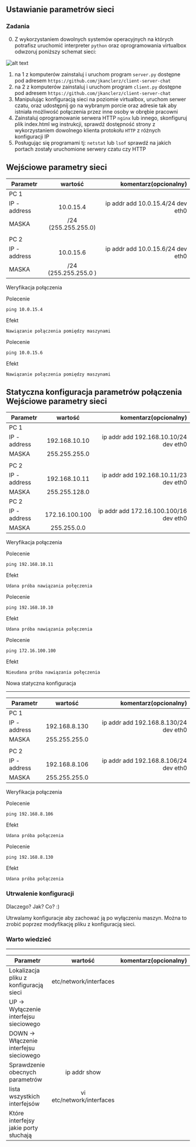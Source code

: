 ## Ustawianie parametrów sieci

### Zadania

0. Z wykorzystaniem dowolnych systemów operacyjnych na których potrafisz uruchomić interpreter ``python`` oraz oprogramowania virtualbox odwzoruj poniższy schemat sieci:

![alt text][network]

[network]: ./network.png "Logo Title Text 2"

1. na 1 z komputerów zainstaluj i uruchom program ``server.py`` dostępne pod adresem ``https://github.com/jkanclerz/client-server-chat``
2. na 2 z komputerów zainstaluj i uruchom program ``client.py`` dostępne pod adresem ``https://github.com/jkanclerz/client-server-chat``
3. Manipulując konfiguracją sieci na poziomie virtualbox, uruchom serwer czatu, oraz udostępnij go na wybranym porcie oraz adresie tak aby istniała możliwość połączenia przez inne osoby w obrębie pracowni
4. Zainstaluj oprogramowanie serwera HTTP ``nginx`` lub innego, skonfiguruj plik index.html wg instrukcji, sprawdź dostępność strony z wykorzystaniem dowolnego klienta protokołu ``HTTP`` z różnych konfiguracji IP
5. Posługując się programami tj: ``netstat`` lub ``lsof`` sprawdź na jakich portach zostały uruchomione serwery czatu czy HTTP

Wejściowe parametry sieci
-------------------------
| Parametr | wartość | komentarz(opcionalny) |
| ------------- |:-------------:| -----:|
|   PC 1 |  
| IP - address  | 10.0.15.4 | ip addr add 10.0.15.4/24 dev eth0 |
| MASKA  | /24 (255.255.255.0) | |
|   |  | |
| PC 2  |  | |
| IP - address  | 10.0.15.6 | ip addr add 10.0.15.6/24 dev eth0 |
| MASKA  | /24 (255.255.255.0 )| |

Weryfikacja połączenia

Polecenie
```
ping 10.0.15.4
```

Efekt
```
Nawiązanie połączenia pomiędzy maszynami
```

Polecenie
```
ping 10.0.15.6
```

Efekt
```
Nawiązanie połączenia pomiędzy maszynami
```

Statyczna konfiguracja parametrów połączenia
Wejściowe parametry sieci
-------------------------
| Parametr | wartość | komentarz(opcionalny) |
| ------------- |:-------------:| -----:|
|   PC 1 |  
| IP - address  | 192.168.10.10 | ip addr add 192.168.10.10/24 dev eth0 |
| MASKA  | 255.255.255.0 | |
|   |  | |
| PC 2  |  | |
| IP - address  | 192.168.10.11 | ip addr add 192.168.10.11/23 dev eth0 |
| MASKA  | 255.255.128.0 | |
| PC 2  |  | |
| IP - address  | 172.16.100.100 | ip addr add 172.16.100.100/16 dev eth0 |
| MASKA  | 255.255.0.0 | |

Weryfikacja połączenia

Polecenie
```
ping 192.168.10.11
```

Efekt
```
Udana próba nawiązania połęczenia 
```

Polecenie
```
ping 192.168.10.10
```

Efekt
```
Udana próba nawiązania połęczenia 
```

Polecenie
```
ping 172.16.100.100
```

Efekt
```
Nieudana próba nawiązania połęczenia 
```


Nowa statyczna konfiguracja 

-------------------------
| Parametr | wartość | komentarz(opcionalny) |
| ------------- |:-------------:| -----:|
|   PC 1 |  
| IP - address  | 192.168.8.130 | ip addr add 192.168.8.130/24 dev eth0|
| MASKA  | 255.255.255.0 | |
|   |  | |
| PC 2  |  | |
| IP - address  | 192.168.8.106 | ip addr add 192.168.8.106/24 dev eth0 |
| MASKA  | 255.255.255.0 | |

Weryfikacja połączenia

Polecenie
```
ping 192.168.8.106
```

Efekt
```
Udana próba połączenia
```

Polecenie
```
ping 192.168.8.130
```

Efekt
```
Udana próba połączenia
```

### Utrwalenie konfiguracji

Dlaczego? Jak? Co? :)

Utrwalamy konfiguracje aby zachować ją po wyłączeniu maszyn. Można to zrobić poprzez modyfikację pliku z konfiguracją sieci.

### Warto wiedzieć

-------------------------
| Parametr | wartość | komentarz(opcionalny) |
| ------------- |:-------------:| -----:|
| Lokalizacja pliku z konfiguracją sieci| etc/network/interfaces | |
| UP -> Wyłączenie interfejsu sieciowego| | |
| DOWN -> Włączenie interfejsu sieciowego| | |
| Sprawdzenie obecnych parametrów | ip addr show| |
| lista wszystkich interfejsów |vi etc/network/interfaces| |
| Które interfejsy jakie porty słuchają | | |

